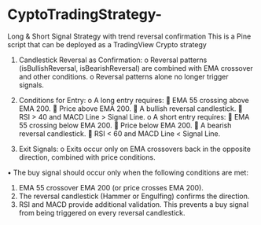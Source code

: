 # CyptoTradingStrategy-
Long &amp; Short Signal Strategy with trend reversal confirmation
This is a Pine script that can be deployed as a TradingView Crypto strategy

1.	Candlestick Reversal as Confirmation:
o	Reversal patterns (isBullishReversal, isBearishReversal) are combined with EMA crossover and other conditions.
o	Reversal patterns alone no longer trigger signals.

3.	Conditions for Entry:
o	A long entry requires:
	EMA 55 crossing above EMA 200.
	Price above EMA 200.
	A bullish reversal candlestick.
	RSI > 40 and MACD Line > Signal Line.
o	A short entry requires:
	EMA 55 crossing below EMA 200.
	Price below EMA 200.
	A bearish reversal candlestick.
	RSI < 60 and MACD Line < Signal Line.

5.	Exit Signals:
o	Exits occur only on EMA crossovers back in the opposite direction, combined with price conditions.

•	The buy signal should occur only when the following conditions are met:
1.	EMA 55 crossover EMA 200 (or price crosses EMA 200).
2.	The reversal candlestick (Hammer or Engulfing) confirms the direction.
3.	RSI and MACD provide additional validation.
This prevents a buy signal from being triggered on every reversal candlestick.

